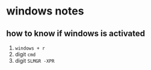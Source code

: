 # windows notes

## how to know if windows is activated

1. ```windows + r```
1. digit ```cmd```
1. digit ```SLMGR -XPR```

